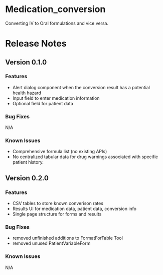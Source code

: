 # Medication_conversion
Converting IV to Oral formulations and vice versa.

# Release Notes

## Version 0.1.0

### Features
- Alert dialog component when the conversion result has a potential health hazard
- Input field to enter medication information
- Optional field for patient data
  
### Bug Fixes
N/A

### Known Issues
- Comprehensive formula list (no existing APIs)
- No centralized tabular data for drug warnings associated with specific patient history.

## Version 0.2.0

### Features
- CSV tables to store known converison rates
- Results UI for medication data, patient data, conversion info
- Single page structure for forms and results
  
### Bug Fixes
- removed unfinished additions to FormatForTable Tool
- removed unused PatientVariableForm

### Known Issues
N/A